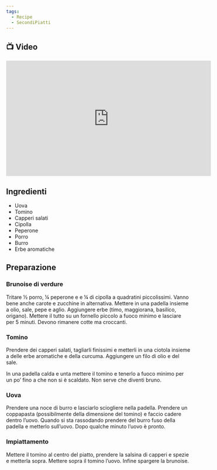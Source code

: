 ```yaml
---
tags:
  - Recipe
  - SecondiPiatti
---
```



## 📺 Video

<div class="iframe-container">
  <iframe width="560" height="315" src="https://www.youtube.com/embed/V_OubxsfC2o" title="YouTube video player" frameborder="0" allow="accelerometer; autoplay; clipboard-write; encrypted-media; gyroscope; picture-in-picture" allowfullscreen></iframe>
</div>

## Ingredienti

-   Uova
-   Tomino
-   Capperi salati
-   Cipolla
-   Peperone
-   Porro
-   Burro
-   Erbe aromatiche

## Preparazione

### Brunoise di verdure

Tritare ½ porro, ¼ peperone e e ¼ di cipolla a quadratini piccolissimi. Vanno bene anche carote e zucchine in alternativa. Mettere in una padella insieme a olio, sale, pepe e aglio. Aggiungere erbe (timo, maggiorana, basilico, origano). Mettere il tutto su un fornello piccolo a fuoco minimo e lasciare per 5 minuti. Devono rimanere cotte ma croccanti.

### Tomino

Prendere dei capperi salati, tagliarli finissimi e metterli in una ciotola insieme a delle erbe aromatiche e della curcuma. Aggiungere un filo di olio e del sale.

In una padella calda e unta mettere il tomino e tenerlo a fuoco minimo per un po’ fino a che non si è scaldato. Non serve che diventi bruno.

### Uova

Prendere una noce di burro e lasciarlo sciogliere nella padella. Prendere un coppapasta (possibilmente della dimensione del tomino) e faccio cadere dentro l’uovo. Quando si sta rassodando prendere del burro fuso della padella e metterlo sull’uovo. Dopo qualche minuto l’uovo è pronto.

### Impiattamento

Mettere il tomino al centro del piatto, prendere la salsina di capperi e spezie e metterla sopra. Mettere sopra il tomino l’uovo. Infine spargere la brunoise.

